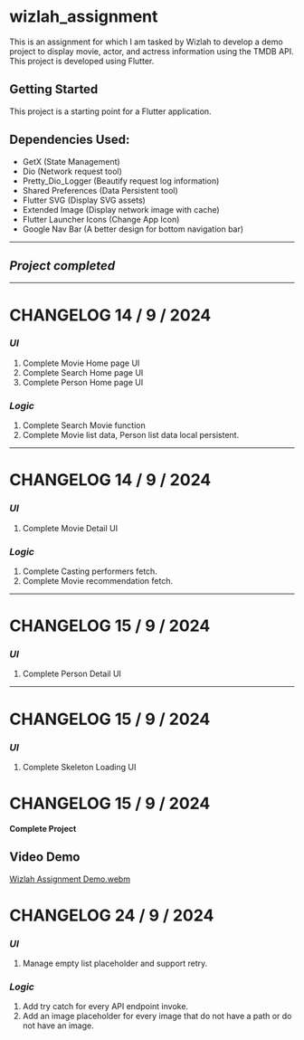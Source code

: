 # wizlah_assignment

This is an assignment for which I am tasked by Wizlah to develop a demo project to display movie,
actor, and actress information using the TMDB API.\
This project is developed using Flutter.

## Getting Started

This project is a starting point for a Flutter application.

## Dependencies Used:

- GetX (State Management)
- Dio (Network request tool)
- Pretty_Dio_Logger (Beautify request log information)
- Shared Preferences (Data Persistent tool)
- Flutter SVG (Display SVG assets)
- Extended Image (Display network image with cache)
- Flutter Launcher Icons (Change App Icon)
- Google Nav Bar (A better design for bottom navigation bar)

---
## *Project completed*
---

# CHANGELOG 14 / 9 / 2024

### *UI*

1. Complete Movie Home page UI
2. Complete Search Home page UI
3. Complete Person Home page UI

### *Logic*

1. Complete Search Movie function
2. Complete Movie list data, Person list data local persistent.

---

# CHANGELOG 14 / 9 / 2024

### *UI*

1. Complete Movie Detail UI

### *Logic*

1. Complete Casting performers fetch.
2. Complete Movie recommendation fetch.

---

# CHANGELOG 15 / 9 / 2024

### *UI*

1. Complete Person Detail UI

---

# CHANGELOG 15 / 9 / 2024

### *UI*

1. Complete Skeleton Loading UI

# CHANGELOG 15 / 9 / 2024

**Complete Project**

## **Video Demo**

[Wizlah Assignment Demo.webm](https://github.com/user-attachments/assets/b5e885dd-993b-434c-9c5f-2f78d10c271f)

# CHANGELOG 24 / 9 / 2024

### *UI*

1. Manage empty list placeholder and support retry.

### *Logic*

1. Add try catch for every API endpoint invoke.
2. Add an image placeholder for every image that do not have a path or do not have an image.


